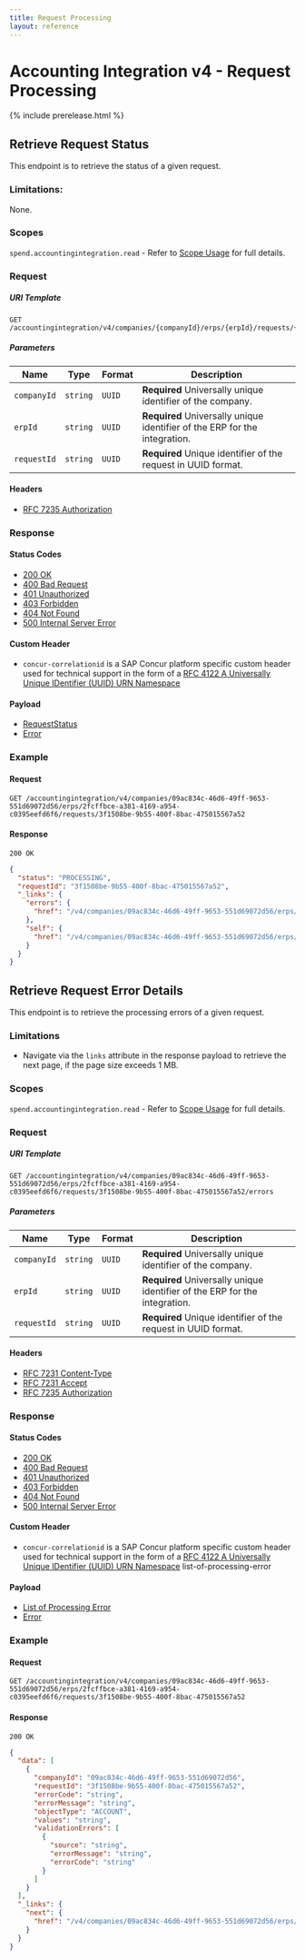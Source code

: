 ```yaml
---
title: Request Processing
layout: reference
---
```


# Accounting Integration v4 - Request Processing

{% include prerelease.html %}

## <a name="get-request-status"></a>Retrieve Request Status

This endpoint is to retrieve the status of a given request.

### Limitations:

None.

### Scopes

`spend.accountingintegration.read` - Refer to [Scope Usage](./v4.accountingintegration-get-started.markdown#scope-usage) for full details.

### Request

##### URI Template

```shell
GET /accountingintegration/v4/companies/{companyId}/erps/{erpId}/requests/{requestId}
```

##### Parameters

Name|Type|Format|Description
---|---|---|---
`companyId`|`string`|`UUID`|**Required** Universally unique identifier of the company.
`erpId`|`string`|`UUID`|**Required** Universally unique identifier of the ERP for the integration.
`requestId`|`string`|`UUID`|**Required** Unique identifier of the request in UUID format.

#### Headers

* [RFC 7235 Authorization](https://tools.ietf.org/html/rfc7235#section-4.2)

### Response

#### Status Codes

* [200 OK](https://tools.ietf.org/html/rfc7231#section-6.3.1)
* [400 Bad Request](https://tools.ietf.org/html/rfc7231#section-6.5.1)
* [401 Unauthorized](https://tools.ietf.org/html/rfc7235#section-3.1)
* [403 Forbidden](https://tools.ietf.org/html/rfc7231#section-6.5.3)
* [404 Not Found](https://tools.ietf.org/html/rfc7231#section-6.5.4)
* [500 Internal Server Error](https://tools.ietf.org/html/rfc7231#section-6.6.1)

#### Custom Header

* `concur-correlationid` is a SAP Concur platform specific custom header used for technical support in the form of a [RFC 4122 A Universally Unique IDentifier (UUID) URN Namespace](https://tools.ietf.org/html/rfc4122)

#### Payload

* [RequestStatus](./v4.accountingintegration-schema.markdown#request-status)
* [Error](./v4.accountingintegration-schema.markdown#schema-error)

### Example

#### Request

```shell
GET /accountingintegration/v4/companies/09ac834c-46d6-49ff-9653-551d69072d56/erps/2fcffbce-a381-4169-a954-c0395eefd6f6/requests/3f1508be-9b55-400f-8bac-475015567a52
```

#### Response

```shell
200 OK
```

```json
{
  "status": "PROCESSING",
  "requestId": "3f1508be-9b55-400f-8bac-475015567a52",
  "_links": {
    "errors": {
      "href": "/v4/companies/09ac834c-46d6-49ff-9653-551d69072d56/erps/2fcffbce-a381-4169-a954-c0395eefd6f6/requests/3f1508be-9b55-400f-8bac-475015567a52/errors"
    },
    "self": {
      "href": "/v4/companies/09ac834c-46d6-49ff-9653-551d69072d56/erps/2fcffbce-a381-4169-a954-c0395eefd6f6/requests/3f1508be-9b55-400f-8bac-475015567a52"
    }
  }
}
```

## <a name="get-request-errors"></a>Retrieve Request Error Details

This endpoint is to retrieve the processing errors of a given request.

### Limitations

* Navigate via the `links` attribute in the response payload to retrieve the next page, if the page size exceeds 1 MB.

### Scopes

`spend.accountingintegration.read` - Refer to [Scope Usage](./v4.accountingintegration-get-started.markdown#scope-usage) for full details.

### Request

##### URI Template

```shell
GET /accountingintegration/v4/companies/09ac834c-46d6-49ff-9653-551d69072d56/erps/2fcffbce-a381-4169-a954-c0395eefd6f6/requests/3f1508be-9b55-400f-8bac-475015567a52/errors
```

##### Parameters

Name|Type|Format|Description
---|---|---|---
`companyId`|`string`|`UUID`|**Required** Universally unique identifier of the company.
`erpId`|`string`|`UUID`|**Required** Universally unique identifier of the ERP for the integration.
`requestId`|`string`|`UUID`|**Required** Unique identifier of the request in UUID format.

#### Headers

* [RFC 7231 Content-Type](https://tools.ietf.org/html/rfc7231#section-3.1.1.5)
* [RFC 7231 Accept](https://tools.ietf.org/html/rfc7231#section-5.3.2)
* [RFC 7235 Authorization](https://tools.ietf.org/html/rfc7235#section-4.2)

### Response

#### Status Codes

* [200 OK](https://tools.ietf.org/html/rfc7231#section-6.3.1)
* [400 Bad Request](https://tools.ietf.org/html/rfc7231#section-6.5.1)
* [401 Unauthorized](https://tools.ietf.org/html/rfc7235#section-3.1)
* [403 Forbidden](https://tools.ietf.org/html/rfc7231#section-6.5.3)
* [404 Not Found](https://tools.ietf.org/html/rfc7231#section-6.5.4)
* [500 Internal Server Error](https://tools.ietf.org/html/rfc7231#section-6.6.1)

#### Custom Header

* `concur-correlationid` is a SAP Concur platform specific custom header used for technical support in the form of a [RFC 4122 A Universally Unique IDentifier (UUID) URN Namespace](https://tools.ietf.org/html/rfc4122)
list-of-processing-error

#### Payload

* [List of Processing Error](./v4.accountingintegration-schema.markdown#list-of-processing-error)
* [Error](./v4.accountingintegration-schema.markdown#schema-error)

### Example

#### Request

```shell
GET /accountingintegration/v4/companies/09ac834c-46d6-49ff-9653-551d69072d56/erps/2fcffbce-a381-4169-a954-c0395eefd6f6/requests/3f1508be-9b55-400f-8bac-475015567a52
```

#### Response

```shell
200 OK
```

```json
{
  "data": [
    {
      "companyId": "09ac834c-46d6-49ff-9653-551d69072d56",
      "requestId": "3f1508be-9b55-400f-8bac-475015567a52",
      "errorCode": "string",
      "errorMessage": "string",
      "objectType": "ACCOUNT",
      "values": "string",
      "validationErrors": [
        {
          "source": "string",
          "errorMessage": "string",
          "errorCode": "string"
        }
      ]
    }
  ],
  "_links": {
    "next": {
      "href": "/v4/companies/09ac834c-46d6-49ff-9653-551d69072d56/erps/2fcffbce-a381-4169-a954-c0395eefd6f6/requests/3f1508be-9b55-400f-8bac-475015567a52/errors?next=string"
    }
  }
}
```
